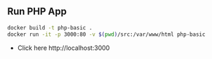 ## Run PHP App

```bash
docker build -t php-basic .
docker run -it -p 3000:80 -v $(pwd)/src:/var/www/html php-basic
```

* Click here http://localhost:3000